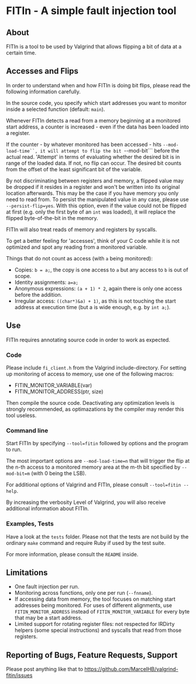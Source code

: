 # FITIn - A simple fault injection tool

## About

FITIn is a tool to be used by Valgrind that allows flipping a bit of
data at a certain time.

## Accesses and Flips

In order to understand when and how FITIn is doing bit flips, please
read the following information carefully.

In the source code, you specify which start addresses you want
to monitor inside a selected function (default: ```main```).

Whenever FITIn detects a read from a memory beginning at a monitored
start address, a counter is increased - even if the data has been loaded
into a register.

If the counter - by whatever monitored has been accessed - hits
```--mod-load-time``, it will attempt to flip the bit ```--mod-bit```
before the actual read. 'Attempt' in terms of evaluating whether the
desired bit is in range of the loaded data. If not, no flip can occur.
The desired bit counts from the offset of the least significant bit of
the variable.

By not discriminating between registers and memory, a flipped value may
be dropped if it resides in a register and won't be written into its
original location afterwards. This may be the case if you have memory
you only need to read from. To persist the manipulated value in any
case, please use ```--persist-flip=yes```. With this option, even if the
value could not be flipped at first (e.g. only the first byte of an
```int``` was loaded), it will replace the flipped byte-of-the-bit in
the memory.

FITIn will also treat reads of memory and registers by syscalls.

To get a better feeling for 'accesses', think of your C code while it
is not optimized and spot any reading from a monitored variable.

Things that do not count as access (with ```a``` being monitored):

* Copies: ```b = a;```, the copy is one access to ```a``` but any access
  to ```b``` is out of scope.
* Identity assignments: ```a=a;```
* Anonymous expressions: ```(a + 1) * 2```, again there is only one
  access before the addition.
* Irregular access: ```((char*)&a) + 1)```, as this is not touching the
  start address at execution time (but a is wide enough, e.g. by
  ```int a;```).

## Use

FITIn requires annotating source code in order to work as expected.

### Code

Please include ```fi_client.h``` from the Valgrind include-directory.
For setting up monitoring of access to memory, use one of the following
macros:

* FITIN_MONITOR_VARIABLE(var)
* FITIN_MONITOR_ADDRESS(ptr, size)

Then compile the source code. Deactivating any optimization levels is
strongly recommended, as optimazations by the compiler may render this
tool useless.

### Command line

Start FITIn by specifying ```--tool=fitin``` followed by options and the
program to run.

The most important options are ```--mod-load-time=n``` that will trigger
the flip at the n-th access to a monitored memory area at the m-th bit
specified by ```--mod-bit=m``` (with 0 being the LSB).

For additional options of Valgrind and FITIn, please consult
```--tool=fitin --help```.

By increasing the verbosity Level of Valgrind, you will also receive
additional information about FITIn.

### Examples, Tests

Have a look at the ```tests``` folder. Please not that the tests are not
build by the ordinary ```make``` command and require Ruby if used by the
test suite. 

For more information, please consult the ```README``` inside.

## Limitations

* One fault injection per run.
* Monitoring across functions, only one per run (```--fnname```).
* If accessing data from memory, the tool focuses on matching start
  addresses being monitored. For uses of different alignments, use
  ```FITIN_MONITOR_ADDRESS``` instead of ```FITIN_MONITOR_VARIABLE```
  for every byte that may be a start address.
* Limited support for rotating register files: not respected for IRDirty
  helpers (some special instructions) and syscalls that read from
  those registers.

## Reporting of Bugs, Feature Requests, Support

Please post anything like that to
https://github.com/MarcelHB/valgrind-fitin/issues

